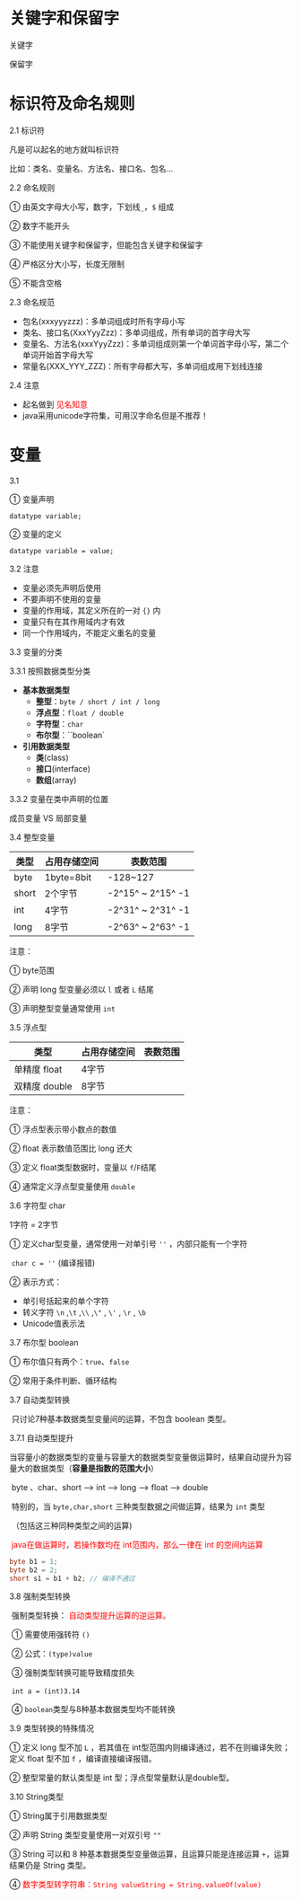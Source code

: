 # 关键字和保留字

关键字

保留字

# 标识符及命名规则

2.1 标识符

凡是可以起名的地方就叫标识符

比如：类名、变量名、方法名、接口名、包名...

2.2 命名规则

① 由英文字母大小写，数字，下划线`_`，`$` 组成

② 数字不能开头

③ 不能使用关键字和保留字，但能包含关键字和保留字

④ 严格区分大小写，长度无限制

⑤ 不能含空格

2.3 命名规范

+ 包名(xxxyyyzzz)：多单词组成时所有字母小写
+ 类名、接口名(XxxYyyZzz)：多单词组成，所有单词的首字母大写
+ 变量名、方法名(xxxYyyZzz)：多单词组成则第一个单词首字母小写，第二个单词开始首字母大写  
+ 常量名(XXX_YYY_ZZZ)：所有字母都大写，多单词组成用下划线连接

2.4 注意

+ 起名做到 <font color=red>见名知意</font>
+ java采用unicode字符集，可用汉字命名但是不推荐！

# 变量

3.1 

① 变量声明

`datatype variable;`

② 变量的定义

`datatype variable = value;`

3.2 注意

+ 变量必须先声明后使用
+ 不要声明不使用的变量
+ 变量的作用域，其定义所在的一对 `{}` 内
+ 变量只有在其作用域内才有效
+ 同一个作用域内，不能定义重名的变量

3.3 变量的分类 

3.3.1 按照数据类型分类

+ **基本数据类型**
  + **整型**：`byte / short / int / long`
  + **浮点型**：`float / double`
  + **字符型**：`char`
  + **布尔型**：``boolean`
+ **引用数据类型**
  + **类**(class)
  + **接口**(interface)
  + **数组**(array)

3.3.2 变量在类中声明的位置

成员变量 VS 局部变量

3.4 整型变量

| 类型  | 占用存储空间 | 表数范围          |
| ----- | ------------ | ----------------- |
| byte  | 1byte=8bit   | -128~127          |
| short | 2个字节      | -2^15^ ~ 2^15^ -1 |
| int   | 4字节        | -2^31^ ~ 2^31^ -1 |
| long  | 8字节        | -2^63^ ~ 2^63^ -1 |

注意：

① byte范围 

② 声明 long 型变量必须以 `l` 或者 `L` 结尾

③ 声明整型变量通常使用 `int`

3.5 浮点型

| 类型          | 占用存储空间 | 表数范围 |
| ------------- | ------------ | -------- |
| 单精度 float  | 4字节        |          |
| 双精度 double | 8字节        |          |

注意：

① 浮点型表示带小数点的数值

② float 表示数值范围比 long 还大

③ 定义 float类型数据时，变量以 `f`/`F`结尾

④ 通常定义浮点型变量使用 `double` 

3.6 字符型 char

1字符 = 2字节

① 定义char型变量，通常使用一对单引号 `''` ，内部只能有一个字符

​	`char c = ''` (编译报错)

② 表示方式：

+ 单引号括起来的单个字符
+ 转义字符 `\n` ,`\t` ,`\\`  ,`\"` ,  `\'` ,  `\r` , `\b`
+ Unicode值表示法

3.7 布尔型 boolean

① 布尔值只有两个：`true`、`false`

② 常用于条件判断、循环结构

3.7 自动类型转换

​	只讨论7种基本数据类型变量间的运算，不包含 boolean 类型。

3.7.1 自动类型提升

​	当容量小的数据类型的变量与容量大的数据类型变量做运算时，结果自动提升为容量大的数据类型（**容量是指数的范围大小**）

​	byte 、char、short --> int --> long --> float --> double

​	特别的，当 `byte,char,short` 三种类型数据之间做运算，结果为 `int` 类型

​	（包括这三种同种类型之间的运算)

​	<font color=red>java在做运算时，若操作数均在 int范围内，那么一律在 int 的空间内运算</font>

```java
byte b1 = 1;
byte b2 = 2;
short s1 = b1 + b2; // 编译不通过
```

3.8 强制类型转换

​	强制类型转换：	<font color=red>自动类型提升运算的逆运算。</font>

​	① 需要使用强转符 `()` 

​	② 公式：`(type)value` 

​	③ 强制类型转换可能导致精度损失

​		`int a = (int)3.14`

​	④ `boolean`类型与8种基本数据类型均不能转换

3.9 类型转换的特殊情况

① 定义 long 型不加 `L` ，若其值在 int型范围内则编译通过，若不在则编译失败；定义 float 型不加 `f` ，编译直接编译报错。

② 整型常量的默认类型是 int 型；浮点型常量默认是double型。

3.10 String类型

① String属于引用数据类型  

② 声明 String 类型变量使用一对双引号 `""` 

③ String 可以和 8 种基本数据类型变量做运算，且运算只能是连接运算 `+`，运算结果仍是 String 类型。

④ <font color=red>数字类型转字符串：`String valueString = String.valueOf(value)` </font>



